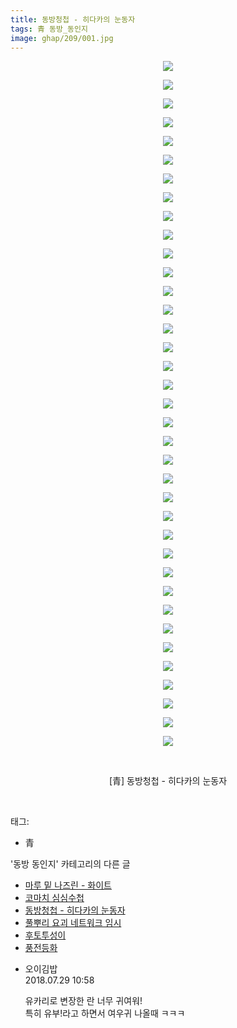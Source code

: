 ```yaml
---
title: 동방청첩 - 히다카의 눈동자
tags: 青 동방_동인지
image: ghap/209/001.jpg
---
```

<div class="article">
<p style="text-align: center; clear: none; float: none;"><img src="{{ site.nasurl }}/ghap/209/001.jpg"/></p>
<p style="text-align: center; clear: none; float: none;"><img src="{{ site.nasurl }}/ghap/209/002.jpg"/></p>
<p style="text-align: center; clear: none; float: none;"><img src="{{ site.nasurl }}/ghap/209/003.png"/></p>
<p style="text-align: center; clear: none; float: none;"><img src="{{ site.nasurl }}/ghap/209/004.jpg"/></p>
<p style="text-align: center; clear: none; float: none;"><img src="{{ site.nasurl }}/ghap/209/005.jpg"/></p>
<p style="text-align: center; clear: none; float: none;"><img src="{{ site.nasurl }}/ghap/209/006.jpg"/></p>
<p style="text-align: center; clear: none; float: none;"><img src="{{ site.nasurl }}/ghap/209/007.jpg"/></p>
<p style="text-align: center; clear: none; float: none;"><img src="{{ site.nasurl }}/ghap/209/008.jpg"/></p>
<p style="text-align: center; clear: none; float: none;"><img src="{{ site.nasurl }}/ghap/209/009.jpg"/></p>
<p style="text-align: center; clear: none; float: none;"><img src="{{ site.nasurl }}/ghap/209/010.jpg"/></p>
<p style="text-align: center; clear: none; float: none;"><img src="{{ site.nasurl }}/ghap/209/011.jpg"/></p>
<p style="text-align: center; clear: none; float: none;"><img src="{{ site.nasurl }}/ghap/209/012.jpg"/></p>
<p style="text-align: center; clear: none; float: none;"><img src="{{ site.nasurl }}/ghap/209/013.jpg"/></p>
<p style="text-align: center; clear: none; float: none;"><img src="{{ site.nasurl }}/ghap/209/014.jpg"/></p>
<p style="text-align: center; clear: none; float: none;"><img src="{{ site.nasurl }}/ghap/209/015.jpg"/></p>
<p style="text-align: center; clear: none; float: none;"><img src="{{ site.nasurl }}/ghap/209/016.png"/></p>
<p style="text-align: center; clear: none; float: none;"><img src="{{ site.nasurl }}/ghap/209/017.jpg"/></p>
<p style="text-align: center; clear: none; float: none;"><img src="{{ site.nasurl }}/ghap/209/018.jpg"/></p>
<p style="text-align: center; clear: none; float: none;"><img src="{{ site.nasurl }}/ghap/209/019.jpg"/></p>
<p style="text-align: center; clear: none; float: none;"><img src="{{ site.nasurl }}/ghap/209/020.jpg"/></p>
<p style="text-align: center; clear: none; float: none;"><img src="{{ site.nasurl }}/ghap/209/021.jpg"/></p>
<p style="text-align: center; clear: none; float: none;"><img src="{{ site.nasurl }}/ghap/209/022.jpg"/></p>
<p style="text-align: center; clear: none; float: none;"><img src="{{ site.nasurl }}/ghap/209/023.jpg"/></p>
<p style="text-align: center; clear: none; float: none;"><img src="{{ site.nasurl }}/ghap/209/024.jpg"/></p>
<p style="text-align: center; clear: none; float: none;"><img src="{{ site.nasurl }}/ghap/209/025.jpg"/></p>
<p style="text-align: center; clear: none; float: none;"><img src="{{ site.nasurl }}/ghap/209/026.jpg"/></p>
<p style="text-align: center; clear: none; float: none;"><img src="{{ site.nasurl }}/ghap/209/027.jpg"/></p>
<p style="text-align: center; clear: none; float: none;"><img src="{{ site.nasurl }}/ghap/209/028.jpg"/></p>
<p style="text-align: center; clear: none; float: none;"><img src="{{ site.nasurl }}/ghap/209/029.png"/></p>
<p style="text-align: center; clear: none; float: none;"><img src="{{ site.nasurl }}/ghap/209/030.jpg"/></p>
<p style="text-align: center; clear: none; float: none;"><img src="{{ site.nasurl }}/ghap/209/031.jpg"/></p>
<p style="text-align: center; clear: none; float: none;"><img src="{{ site.nasurl }}/ghap/209/032.jpg"/></p>
<p style="text-align: center; clear: none; float: none;"><img src="{{ site.nasurl }}/ghap/209/033.jpg"/></p>
<p style="text-align: center; clear: none; float: none;"><img src="{{ site.nasurl }}/ghap/209/034.jpg"/></p>
<p style="text-align: center; clear: none; float: none;"><img src="{{ site.nasurl }}/ghap/209/035.jpg"/></p>
<p style="text-align: center; clear: none; float: none;"><img src="{{ site.nasurl }}/ghap/209/036.jpg"/></p>
<p style="text-align: center; clear: none; float: none;"><img src="{{ site.nasurl }}/ghap/209/037.jpg"/></p>
<p style="text-align: center; clear: none; float: none;"><br/></p>
<p style="text-align: center; clear: none; float: none;">[青] 동방청첩 - 히다카의 눈동자</p>
<p><br/></p>
</div><div class="tagTrail">
<p>태그: </p>
<ul>
<li>青</li>
</ul>
</div><div class="another">
<p>'동방 동인지' 카테고리의 다른 글</p>
<ul>
<li><a href="/2016-06-19-ghap_211">마루 밑 나즈린 - 화이트</a></li>
<li><a href="/2016-06-19-ghap_210">코마치 심심수첩</a></li>
<li><a href="/2016-06-19-ghap_209">동방청첩 - 히다카의 눈동자</a></li>
<li><a href="/2016-06-19-ghap_208">풀뿌리 요괴 네트워크 임시</a></li>
<li><a href="/2016-06-19-ghap_207">후토투성이</a></li>
<li><a href="/2016-06-19-ghap_206">풍전등화</a></li>
</ul>
</div><div class="cb_module cb_fluid">
<div class="cb_wrt cb_profile">
<div class="comment">
<ul>
<li class="cb_thumb_off" id="comment15296196">
<div class="cb_comment_area">
<div class="cb_info_area">
<div class="cb_section">
<span class="cb_nick_name">오이김밥</span>
</div>
<div class="cb_section">
<span class="cb_date">2018.07.29 10:58 </span>
</div>
</div>
<div class="cb_dsc_comment">
<p class="cb_dsc">
											유카리로 변장한 란 너무 귀여워!<br/>
특히 유부!라고 하면서 여우귀 나올때 ㅋㅋㅋ
										</p>
</div>
</div></li>
</ul>
</div>
</div><!-- commentList close -->
</div>
